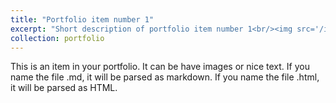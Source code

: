 ```yaml
---
title: "Portfolio item number 1"
excerpt: "Short description of portfolio item number 1<br/><img src='/images/DSC_0151.JPG.png'>"
collection: portfolio
---
```


This is an item in your portfolio. It can be have images or nice text. If you name the file .md, it will be parsed as markdown. If you name the file .html, it will be parsed as HTML. 
